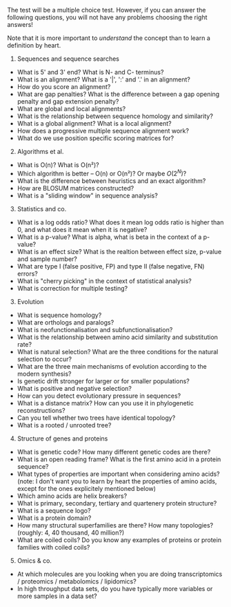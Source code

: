
The test will be a multiple choice test. However, if you can answer the
following questions, you will not have any problems choosing the right
answers!

Note that it is more important to *understand* the concept than to learn a
definition by heart.


 1. Sequences and sequence searches
  * What is 5' and 3' end? What is N- and C- terminus?
  * What is an alignment? What is a '|', ':' and '.' in an alignment?
  * How do you score an alignment? 
  * What are gap penalties? What is the difference between a gap opening
    penalty and gap extension penalty?
  * What are global and local alignments?
  * What is the relationship between sequence homology and similarity?
  * What is a global alignment? What is a local alignment?
  * How does a progressive multiple sequence alignment work?
  * What do we use position specific scoring matrices for?

 2. Algorithms et al.
  * What is O(n)? What is O(n²)?
  * Which algorithm is better – O(n) or O(n²)? Or maybe $O(2^N)$?
  * What is the difference between heuristics and an exact algorithm?
  * How are BLOSUM matrices constructed?
  * What is a "sliding window" in sequence analysis?

 3. Statistics and co.
  * What is a log odds ratio? What does it mean log odds ratio is higher
    than 0, and what does it mean when it is negative?
  * What is a p-value? What is alpha, what is beta in the context of a p-value?
  * What is an effect size? What is the realtion between effect size, p-value and sample number?
  * What are type I (false positive, FP) and type II (false negative, FN) errors? 
  * What is "cherry picking" in the context of statistical analysis?
  * What is correction for multiple testing? 

 3. Evolution
  * What is sequence homology?
  * What are orthologs and paralogs?
  * What is neofunctionalisation and subfunctionalisation?
  * What is the relationship between amino acid similarity and substitution rate?
  * What is natural selection? What are the three conditions for the
    natural selection to occur?
  * What are the three main mechanisms of evolution according to the modern
    synthesis?
  * Is genetic drift stronger for larger or for smaller populations?
  * What is positive and negative selection?
  * How can you detect evolutionary pressure in sequences?
  * What is a distance matrix? How can you use it in phylogenetic
    reconstructions?
  * Can you tell whether two trees have identical topology?
  * What is a rooted / unrooted tree?

 4. Structure of genes and proteins
  * What is genetic code? How many different genetic codes are there?
  * What is an open reading frame? What is the first amino acid in a protein sequence?
  * What types of properties are important when considering amino acids?
    (note: I don't want you to learn by heart the properties of amino
    acids, except for the ones explicitely mentioned below)
  * Which amino acids are helix breakers?
  * What is primary, secondary, tertiary and quartenery protein structure?
  * What is a sequence logo?
  * What is a protein domain?
  * How many structural superfamilies are there? How many topologies? (roughly: 4, 40 thousand, 40 million?)
  * What are coiled coils? Do you know any examples of proteins or protein
    families with coiled coils?

 5. Omics & co.

  * At which molecules are you looking when you are doing transcriptomics /
    proteomics / metabolomics / lipidomics?
  * In high throughput data sets, do you have typically more variables or
    more samples in a data set?

